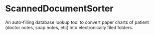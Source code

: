 # ScannedDocumentSorter
An auto-filling database lookup tool to convert paper charts of patient (doctor notes, soap notes, etc) into electronically filed folders.
